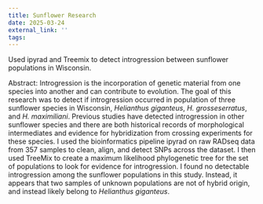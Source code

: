 ```yaml
---
title: Sunflower Research
date: 2025-03-24
external_link: ''
tags:
---
```


Used ipyrad and Treemix to detect introgression between sunflower populations in Wisconsin.

Abstract:
Introgression is the incorporation of genetic material from one species into another and can contribute to evolution. The goal of this research was to detect if introgression occurred in population of three sunflower species in Wisconsin, *Helianthus giganteus*, *H. grosseserratus*, and *H. maximiliani*. Previous studies have detected introgression in other sunflower species and there are both historical records of morphological intermediates and evidence for hybridization from crossing experiments for these species. I used the bioinformatics pipeline ipyrad on raw RADseq data from 357 samples to clean, align, and detect SNPs across the dataset. I then used TreeMix to create a maximum likelihood phylogenetic tree for the set of populations to look for evidence for introgression. I found no detectable introgression among the sunflower populations in this study. Instead, it appears that two samples of unknown populations are not of hybrid origin, and instead likely belong to *Helianthus giganteus*.
<!--more-->
